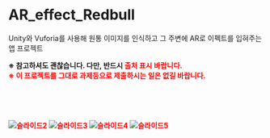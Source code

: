 # AR_effect_Redbull
Unity와 Vuforia를 사용해 원통 이미지를 인식하고 그 주변에 AR로 이펙트를 입혀주는 앱 프로젝트  <br>

<b> ※ 참고하셔도 괜찮습니다. 다만, 반드시 <font color='red'>출처 표시<font/> 바랍니다.<b/><br>
<b> ※ 이 프로젝트를 그대로 과제등으로 제출하시는 일은 없길 바랍니다.<b/><br>

<br><br><br>


![슬라이드2](https://user-images.githubusercontent.com/48902155/77853123-6b6ac980-721d-11ea-927a-0fda83b25e7a.PNG)
![슬라이드3](https://user-images.githubusercontent.com/48902155/77853125-6c036000-721d-11ea-9df6-d3c39894c359.PNG)
![슬라이드4](https://user-images.githubusercontent.com/48902155/77853126-6c9bf680-721d-11ea-8eb4-a5c9cf99997f.PNG)
![슬라이드5](https://user-images.githubusercontent.com/48902155/77853128-6d348d00-721d-11ea-921a-72854b83f88c.PNG)
